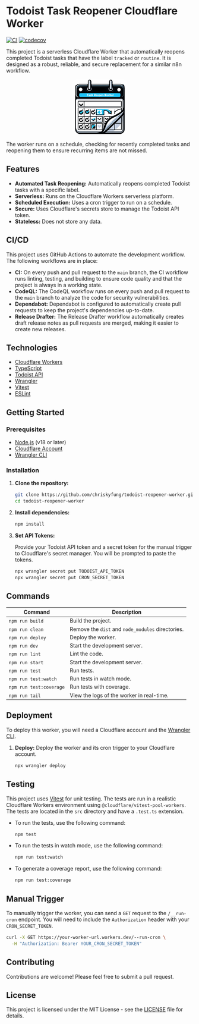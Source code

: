 # Todoist Task Reopener Cloudflare Worker

[![CI](https://github.com/chriskyfung/todoist-reopener-worker/actions/workflows/ci.yml/badge.svg)](https://github.com/chriskyfung/todoist-reopener-worker/actions/workflows/ci.yml)
[![codecov](https://codecov.io/gh/chriskyfung/todoist-reopener-worker/branch/main/graph/badge.svg)](https://codecov.io/gh/chriskyfung/todoist-reopener-worker)

This project is a serverless Cloudflare Worker that automatically reopens completed Todoist tasks that have the label `tracked` or `routine`. It is designed as a robust, reliable, and secure replacement for a similar n8n workflow.

<figure style="text-align: center;">
  <img src="assets/icon_150x150.png" alt="icon" style="border-radius: 16px"/>
</figure>

The worker runs on a schedule, checking for recently completed tasks and reopening them to ensure recurring items are not missed.

## Features

- **Automated Task Reopening:** Automatically reopens completed Todoist tasks with a specific label.
- **Serverless:** Runs on the Cloudflare Workers serverless platform.
- **Scheduled Execution:** Uses a cron trigger to run on a schedule.
- **Secure:** Uses Cloudflare's secrets store to manage the Todoist API token.
- **Stateless:** Does not store any data.

## CI/CD

This project uses GitHub Actions to automate the development workflow. The following workflows are in place:

- **CI:** On every push and pull request to the `main` branch, the CI workflow runs linting, testing, and building to ensure code quality and that the project is always in a working state.
- **CodeQL:** The CodeQL workflow runs on every push and pull request to the `main` branch to analyze the code for security vulnerabilities.
- **Dependabot:** Dependabot is configured to automatically create pull requests to keep the project's dependencies up-to-date.
- **Release Drafter:** The Release Drafter workflow automatically creates draft release notes as pull requests are merged, making it easier to create new releases.

## Technologies

- [Cloudflare Workers](https://workers.cloudflare.com/)
- [TypeScript](https://www.typescriptlang.org/)
- [Todoist API](https://developer.todoist.com/api/v1/#overview)
- [Wrangler](https://developers.cloudflare.com/workers/wrangler/)
- [Vitest](https://vitest.dev/)
- [ESLint](https://eslint.org/)

## Getting Started

### Prerequisites

- [Node.js](https://nodejs.org/en/) (v18 or later)
- [Cloudflare Account](https://dash.cloudflare.com/sign-up)
- [Wrangler CLI](https://developers.cloudflare.com/workers/wrangler/install-and-update/)

### Installation

1. **Clone the repository:**

   ```bash
   git clone https://github.com/chriskyfung/todoist-reopener-worker.git
   cd todoist-reopener-worker
   ```

2. **Install dependencies:**

   ```bash
   npm install
   ```

3. **Set API Tokens:**

   Provide your Todoist API token and a secret token for the manual trigger to Cloudflare's secret manager. You will be prompted to paste the tokens.

   ```bash
   npx wrangler secret put TODOIST_API_TOKEN
   npx wrangler secret put CRON_SECRET_TOKEN
   ```

## Commands

| Command | Description |
| --- | --- |
| `npm run build` | Build the project. |
| `npm run clean` | Remove the `dist` and `node_modules` directories. |
| `npm run deploy` | Deploy the worker. |
| `npm run dev` | Start the development server. |
| `npm run lint` | Lint the code. |
| `npm run start` | Start the development server. |
| `npm run test` | Run tests. |
| `npm run test:watch` | Run tests in watch mode. |
| `npm run test:coverage` | Run tests with coverage. |
| `npm run tail` | View the logs of the worker in real-time. |

## Deployment

To deploy this worker, you will need a Cloudflare account and the [Wrangler CLI](https://developers.cloudflare.com/workers/wrangler/install-and-update/).

1. **Deploy:**
   Deploy the worker and its cron trigger to your Cloudflare account.

   ```bash
   npx wrangler deploy
   ```

## Testing

This project uses [Vitest](https://vitest.dev/) for unit testing. The tests are run in a realistic Cloudflare Workers environment using `@cloudflare/vitest-pool-workers`. The tests are located in the `src` directory and have a `.test.ts` extension.

- To run the tests, use the following command:

  ```bash
  npm test
  ```

- To run the tests in watch mode, use the following command:

  ```bash
  npm run test:watch
  ```

- To generate a coverage report, use the following command:

  ```bash
  npm run test:coverage
  ```

## Manual Trigger

To manually trigger the worker, you can send a `GET` request to the `/__run-cron` endpoint. You will need to include the `Authorization` header with your `CRON_SECRET_TOKEN`.

```bash
curl -X GET https://your-worker-url.workers.dev/--run-cron \
  -H "Authorization: Bearer YOUR_CRON_SECRET_TOKEN"
```

## Contributing

Contributions are welcome! Please feel free to submit a pull request.

## License

This project is licensed under the MIT License - see the [LICENSE](LICENSE) file for details.